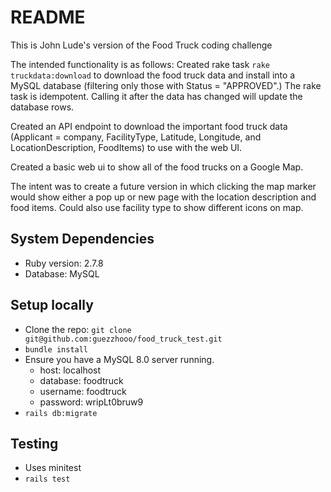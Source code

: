 # README

This is John Lude's version of the Food Truck coding challenge

The intended functionality is as follows:
Created rake task `rake truckdata:download` to download the food truck data and install
into a MySQL database (filtering only those with Status = "APPROVED".)  The rake task
is idempotent.  Calling it after the data has changed will update the database rows.

Created an API endpoint to download the important food truck data (Applicant = company,
FacilityType, Latitude, Longitude, and LocationDescription, FoodItems) to use with the web UI.

Created a basic web ui to show all of the food trucks on a Google Map.

The intent was to create a future version in which clicking the map marker would show either
a pop up or new page with the location description and food items. Could also use facility type
to show different icons on map.

## System Dependencies
* Ruby version: 2.7.8
* Database: MySQL

## Setup locally
* Clone the repo: `git clone git@github.com:guezzhooo/food_truck_test.git`
* `bundle install`
* Ensure you have a MySQL 8.0 server running.
  - host: localhost
  - database: foodtruck
  - username: foodtruck
  - password: wripLt0bruw9
* `rails db:migrate`

## Testing
* Uses minitest
* `rails test`